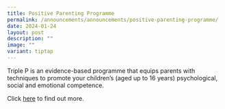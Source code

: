 ```yaml
---
title: Positive Parenting Programme
permalink: /announcements/announcements/positive-parenting-programme/
date: 2024-01-24
layout: post
description: ""
image: ""
variant: tiptap
---
```

<p>Triple P is an evidence-based programme that equips parents with techniques to promote your children’s (aged up to 16 years) psychological, social and emotional competence. </p><p>Click <a href="https://www.crestsec.edu.sg/info-at-crest/useful-links/parent/" rel="noopener noreferrer nofollow" target="_blank">here</a> to find out more.</p>